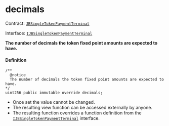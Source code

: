 # decimals

Contract: [`JBSingleTokenPaymentTerminal`](/docs/dev/v3/api/contracts/or-payment-terminals/or-abstract/jbsingletokenpaymentterminal/README.md)​‌

Interface: [`IJBSingleTokenPaymentTerminal`](/docs/dev/v3/api/interfaces/ijbsingletokenpaymentterminal.md)

**The number of decimals the token fixed point amounts are expected to have.**

#### Definition

```
/**
  @notice
  The number of decimals the token fixed point amounts are expected to have.
*/
uint256 public immutable override decimals;
```

* Once set the value cannot be changed.
* The resulting view function can be accessed externally by anyone.
* The resulting function overrides a function definition from the [`IJBSingleTokenPaymentTerminal`](/docs/dev/v3/api/interfaces/ijbsingletokenpaymentterminal.md) interface.
